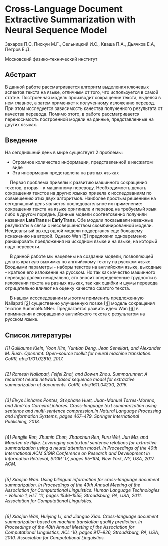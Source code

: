 # Cross-Language Document Extractive Summarization with Neural Sequence Model 

Захаров П.С, Пискун М.Г., Сельницкий И.С., Кваша П.А., Дьячков Е.А, Петров Е.Д.

Московский физико-технический институт

## Абстракт

В данной работе рассматривается алгоритм выделения ключевых аспектов текста на языке, отличным от того, что используется в самой статье. Построенная модель производит сокращение текста, выделяя в нем главное, а затем применяет к полученному изложению перевод. При этом исследуется зависимость качества полученного результата от качества перевода. Помимо этого, в работе рассматривается переносимость построенной модели на данные, представленные на других языках.


## Введение

На сегодняшний день в мире существует 2 проблемы: 

* Огромное количество информации, представленной в несжатом виде
* Эта информация представлена на разных языках

&nbsp;&nbsp;&nbsp;&nbsp;Первая проблема привелы к развитию машинного сокращения текстов, вторая - к машинному переводу. Необходимость делать сокращения текстов на других языках привела к исследованиям по совмещению этих двух алгоритмов. Наиболее простым решением на сегодняшний день является последовательное их применение: сокращения текста на языке оригинале и перевод на требуемый язык либо в другом порядке. Данные модели соответсвенно получили названия **LateTrans** и **EarlyTrans**. Обе модели показывали неважные результаты в связи с несовершенством скомбинированной модели. Неидеальный выход одной модели подвергался еще большему искажению на второй. Однако Wan [[5]](https://github.com/Intelligent-Systems-Phystech/2018-Project-29/tree/master/Dyachkov2018Title#5-xiaojun-wan-using-bilingual-information-for-cross-language-document-summarization-in-proceedings-of-the-49th-annual-meeting-of-the-association-for-computational-linguistics-human-language-technologies---volume-1-hlt-11-pages-15461555-stroudsburg-pa-usa-2011-association-for-computational-linguistics) предложил одновременно ранжировать предложения на исходном языке и на языке, на который надо перевести.

&nbsp;&nbsp;&nbsp;&nbsp;В данной работе мы нацелены на создании модели, позволяющей делать краткую выжимку по английскому тексту на русском языке. Входными параметры - наборы текстов на английсклм языке, выходные - краткое его изложение на русском. Но так как качество машинного перевода далеко неидеально, это вносит опеределенные трудности в изложении текста на разных языках, так как ошибки и шумы перевода отрицательно влияют на оценку качество сжатого текста.

&nbsp;&nbsp;&nbsp;&nbsp;В нашем иссследовании мы хотим применить предложенную Nallapati [[2]](https://github.com/Intelligent-Systems-Phystech/2018-Project-29/tree/master/Dyachkov2018Title#2-ramesh-nallapati-feifei-zhai-and-bowen-zhou-summarunner-a-recurrent-neural-network-based-sequence-model-for-extractive-summarization-of-documents-corr-abs161104230-2016) существенно улучшенную позже [[4]](https://github.com/Intelligent-Systems-Phystech/2018-Project-29/tree/master/Dyachkov2018Title#4-pengjie-ren-zhumin-chen-zhaochun-ren-furu-wei-jun-ma-and-maarten-de-rijke-leveraging-contextual-sentence-relations-for-extractive-summarization-using-a-neural-attention-model-in-proceedings-of-the-40th-international-acm-sigir-conference-on-research-and-development-in-information-retrieval-sigir-17-pages-95104-new-york-ny-usa-2017-acm) модель сокращения текстов SummaRuNNer. Предлагается развить идею Wan [[6]](https://github.com/Intelligent-Systems-Phystech/2018-Project-29/tree/master/Dyachkov2018Title#6-xiaojun-wan-huiying-li-and-jianguo-xiao-cross-language-document-summarization-based-on-machine-translation-quality-prediction-in-proceedings-of-the-48th-annual-meeting-of-the-association-for-computational-linguistics-acl-10-pages-917926-stroudsburg-pa-usa-2010-association-for-computational-linguistics) в приминении к скоращению английского текста с результатом на русском языке.

## Список литературы

###### [1] Guillaume Klein, Yoon Kim, Yuntian Deng, Jean Senellart, and Alexander M. Rush. Opennmt: Open-source toolkit for neural machine translation. CoRR, abs/1701.02810, 2017.

###### [2] Ramesh Nallapati, Feifei Zhai, and Bowen Zhou. Summarunner: A recurrent neural network based sequence model for extractive summarization of documents. CoRR, abs/1611.04230, 2016.

###### [3] Elvys Linhares Pontes, St´ephane Huet, Juan-Manuel Torres-Moreno, and Andr´ea CarneiroLinhares. Cross-language text summarization using sentence and multi-sentence compression.In Natural Language Processing and Information Systems, pages 467–479. Springer International Publishing, 2018.

###### [4] Pengjie Ren, Zhumin Chen, Zhaochun Ren, Furu Wei, Jun Ma, and Maarten de Rijke. Leveraging contextual sentence relations for extractive summarization using a neural attention model. In Proceedings of the 40th International ACM SIGIR Conference on Research and Development in Information Retrieval, SIGIR ’17, pages 95–104, New York, NY, USA, 2017. ACM.

###### [5] Xiaojun Wan. Using bilingual information for cross-language document summarization. In Proceedings of the 49th Annual Meeting of the Association for Computational Linguistics: Human Language Technologies - Volume 1, HLT ’11, pages 1546–1555, Stroudsburg, PA, USA, 2011. Association for Computational Linguistics.

###### [6] Xiaojun Wan, Huiying Li, and Jianguo Xiao. Cross-language document summarization based on machine translation quality prediction. In Proceedings of the 48th Annual Meeting of the Association for Computational Linguistics, ACL ’10, pages 917–926, Stroudsburg, PA, USA, 2010. Association for Computational Linguistics.
